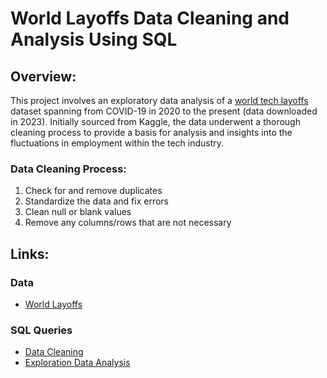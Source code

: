 # World Layoffs Data Cleaning and Analysis Using SQL

## Overview:
This project involves an exploratory data analysis of a [world tech layoffs](https://www.kaggle.com/datasets/swaptr/layoffs-2022) dataset spanning from COVID-19 in 2020 to the present (data downloaded in 2023). Initially sourced from Kaggle, the data underwent a thorough cleaning process to provide a basis for analysis and insights into the fluctuations in employment within the tech industry.
### Data Cleaning Process:
1. Check for and remove duplicates
2. Standardize the data and fix errors
3. Clean null or blank values
4. Remove any columns/rows that are not necessary

## Links:
### Data
- [World Layoffs](https://github.com/mkweonn/world-layoffs-data-cleaning-and-analysis/blob/main/world_layoffs.csv)
### SQL Queries
- [Data Cleaning](https://github.com/mkweonn/world-layoffs-data-cleaning-and-analysis/blob/main/layoffs_data_cleaning.sql)
- [Exploration Data Analysis](https://github.com/mkweonn/world-layoffs-data-cleaning-and-analysis/blob/main/layoffs_data_analysis.sql)
